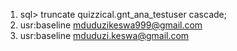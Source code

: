 1. sql> truncate quizzical.gnt_ana_testuser cascade;
2. usr:baseline mduduzikeswa999@gmail.com
3. usr:baseline mduduzi.keswa@gmail.com